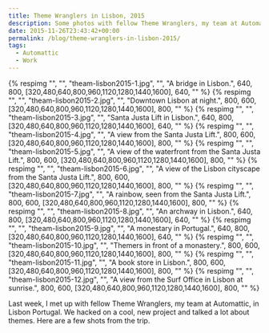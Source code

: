 ```yaml
---
title: Theme Wranglers in Lisbon, 2015
description: Some photos with fellow Theme Wranglers, my team at Automattic, in Lisbon Portugal.
date: 2015-11-26T23:43:42+00:00
permalink: /blog/theme-wranglers-in-lisbon-2015/
tags:
  - Automattic
  - Work
---
```


<div class="reel role="region" aria-label="Theme Wranglers in Lisbon image gallery" tabindex="0"">
  {% respimg "", "", "theam-lisbon2015-1.jpg", "", "A bridge in Lisbon.", 640, 800, [320,480,640,800,960,1120,1280,1440,1600], 640, "" %}
  {% respimg "", "", "theam-lisbon2015-2.jpg", "", "Downtown Lisbon at night.", 800, 600, [320,480,640,800,960,1120,1280,1440,1600], 800, "" %}
  {% respimg "", "", "theam-lisbon2015-3.jpg", "", "Santa Justa Lift in Lisbon.", 640, 800, [320,480,640,800,960,1120,1280,1440,1600], 640, "" %}
  {% respimg "", "", "theam-lisbon2015-4.jpg", "", "A view from the Santa Justa Lift.", 800, 600, [320,480,640,800,960,1120,1280,1440,1600], 800, "" %}
  {% respimg "", "", "theam-lisbon2015-5.jpg", "", "A view of the waterfront from the Santa Justa Lift.", 800, 600, [320,480,640,800,960,1120,1280,1440,1600], 800, "" %}
  {% respimg "", "", "theam-lisbon2015-6.jpg", "", "A view of the Lisbon cityscape from the Santa Justa Lift.", 800, 600, [320,480,640,800,960,1120,1280,1440,1600], 800, "" %}
  {% respimg "", "", "theam-lisbon2015-7.jpg", "", "A rainbow, seen from the Santa Justa Lift.", 800, 600, [320,480,640,800,960,1120,1280,1440,1600], 800, "" %}
  {% respimg "", "", "theam-lisbon2015-8.jpg", "", "An archway in Lisbon.", 640, 800, [320,480,640,800,960,1120,1280,1440,1600], 640, "" %}
  {% respimg "", "", "theam-lisbon2015-9.jpg", "", "A monestary in Portugal.", 640, 800, [320,480,640,800,960,1120,1280,1440,1600], 640, "" %}
  {% respimg "", "", "theam-lisbon2015-10.jpg", "", "Themers in front of a monastery.", 800, 600, [320,480,640,800,960,1120,1280,1440,1600], 800, "" %}
  {% respimg "", "", "theam-lisbon2015-11.jpg", "", "A book store in Lisbon.", 800, 600, [320,480,640,800,960,1120,1280,1440,1600], 800, "" %}
  {% respimg "", "", "theam-lisbon2015-12.jpg", "", "A view from the Surf Office in Lisbon at sunrise.", 800, 600, [320,480,640,800,960,1120,1280,1440,1600], 800, "" %}
</div>

Last week, I met up with fellow Theme Wranglers, my team at Automattic, in Lisbon Portugal. We hacked on a cool, new project and talked a lot about themes. Here are a few shots from the trip.
